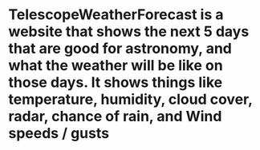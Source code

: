 # TelescopeWeatherForecast is a website that shows the next 5 days that are good for astronomy, and what the weather will be like on those days. It shows things like temperature, humidity, cloud cover, radar, chance of rain, and Wind speeds / gusts